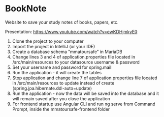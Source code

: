 # BookNote
 Website to save your study notes of books, papers, etc.
 
 Presentation: https://www.youtube.com/watch?v=ewKDHjmkyE0
 
1) Clone the project to your computer
2) Import the project in IntelliJ (or your IDE)
3) Create a database schema "mmatoursafe" in MariaDB
4) Change lines 3 and 4 of application.properties file located in /src/main/resources to your datasource username & password
5) Set your username and password for spring.mail
6) Run the application - it will create the tables
7) Stop application and change line 7 of application.properties file located in /src/main/resources to update instead of create (spring.jpa.hibernate.ddl-auto=update)
8) Run the application - now the data will be saved into the database and it will remain saved after you close the application
9) For frontend startup use Angular CLI and run ng serve from Command Prompt, inside the mmatoursafe-frontend folder
